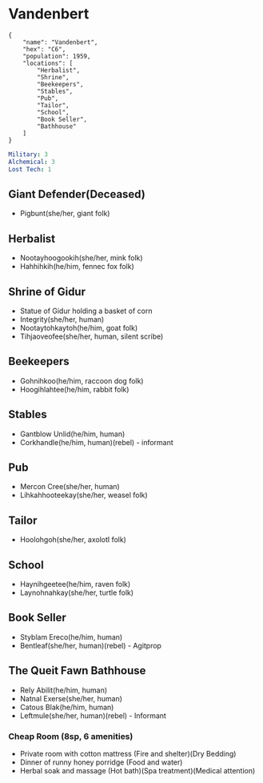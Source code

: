 # Vandenbert

```
{
    "name": "Vandenbert",
    "hex": "C6",
    "population": 1959,
    "locations": [
        "Herbalist",
        "Shrine",
        "Beekeepers",
        "Stables",
        "Pub",
        "Tailor",
        "School",
        "Book Seller",
        "Bathhouse"
    ]
}
```
```yml
Military: 3
Alchemical: 3
Lost Tech: 1
```
## Giant Defender(Deceased)
- Pigbunt(she/her, giant folk)

## Herbalist 
- Nootayhoogookih(she/her, mink folk)
- Hahhihkih(he/him, fennec fox folk)

## Shrine of Gidur
- Statue of Gidur holding a basket of corn
- Integrity(she/her, human)
- Nootaytohkaytoh(he/him, goat folk)
- Tihjaoveofee(she/her, human, silent scribe)

## Beekeepers 
- Gohnihkoo(he/him, raccoon dog folk)
- Hoogihlahtee(he/him, rabbit folk)

## Stables 
- Gantblow Unlid(he/him, human)
- Corkhandle(he/him, human)(rebel) - informant

## Pub
- Mercon Cree(she/her, human)
- Lihkahhooteekay(she/her, weasel folk)

## Tailor 
- Hoolohgoh(she/her, axolotl folk)

## School 
- Haynihgeetee(he/him, raven folk)
- Laynohnahkay(she/her, turtle folk)

## Book Seller
- Styblam Ereco(he/him, human)
- Bentleaf(she/her, human)(rebel) - Agitprop

## The Queit Fawn Bathhouse
- Rely Abilit(he/him, human)
- Natnal Exerse(she/her, human)
- Catous Blak(he/him, human)
- Leftmule(she/her, human)(rebel) - Informant

### Cheap Room (8sp, 6 amenities)
- Private room with cotton mattress (Fire and shelter)(Dry Bedding)
- Dinner of runny honey porridge (Food and water)
- Herbal soak and massage (Hot bath)(Spa treatment)(Medical attention)